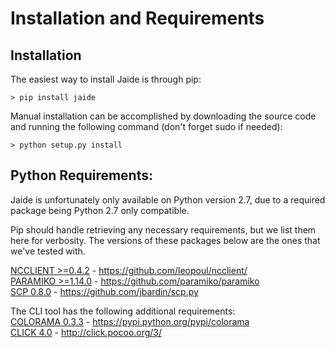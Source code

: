 Installation and Requirements
=========

## Installation

The easiest way to install Jaide is through pip:  

	> pip install jaide  

Manual installation can be accomplished by downloading the source code and running the following command (don't forget sudo if needed):  

	> python setup.py install  

## Python Requirements:

Jaide is unfortunately only available on Python version 2.7, due to a required package being Python 2.7 only compatible.

Pip should handle retrieving any necessary requirements, but we list them here for verbosity. The versions of these packages below are the ones that we've tested with.  

[NCCLIENT >=0.4.2](https://github.com/leopoul/ncclient/)  -  https://github.com/leopoul/ncclient/  
[PARAMIKO >=1.14.0](https://github.com/paramiko/paramiko)  -  https://github.com/paramiko/paramiko   
[SCP 0.8.0](https://github.com/jbardin/scp.py)  -  https://github.com/jbardin/scp.py  

The CLI tool has the following additional requirements:  
[COLORAMA 0.3.3](https://pypi.python.org/pypi/colorama) - https://pypi.python.org/pypi/colorama  
[CLICK 4.0](http://click.pocoo.org/3/) - http://click.pocoo.org/3/  